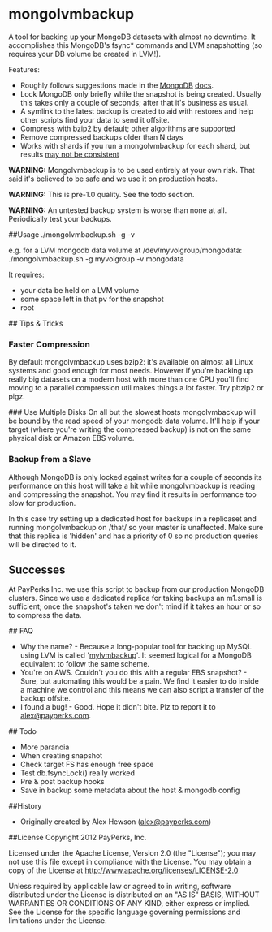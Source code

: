 mongolvmbackup
==============

A tool for backing up your MongoDB datasets with almost no downtime.  It accomplishes this MongoDB's fsync* commands and LVM snapshotting (so requires your DB volume be created in LVM!).

Features:
* Roughly follows suggestions made in the [MongoDB](http://docs.mongodb.org/manual/administration/backups/) [docs](http://www.mongodb.org/display/DOCS/Backups).
* Lock MongoDB only briefly while the snapshot is being created.  Usually this takes only a couple of seconds; after that it's business as usual.
* A symlink to the latest backup is created to aid with restores and help other scripts find your data to send it offsite.
* Compress with bzip2 by default; other algorithms are supported
* Remove compressed backups older than N days
* Works with shards if you run a mongolvmbackup for each shard, but results [may not be consistent](http://www.mongodb.org/display/DOCS/Backing+Up+Sharded+Cluster)


__WARNING:__ Mongolvmbackup is to be used entirely at your own risk.  That said it's believed to be safe and we use it on production hosts.  

__WARNING:__ This is pre-1.0 quality.  See the todo section.

__WARNING:__ An untested backup system is worse than none at all.  Periodically test your backups. 


##Usage
        ./mongolvmbackup.sh -g <volumegroup> -v <volume>

e.g. for a LVM mongodb data volume at /dev/myvolgroup/mongodata:
  ./mongolvmbackup.sh -g myvolgroup -v mongodata

It requires:
* your data be held on a LVM volume
* some space left in that pv for the snapshot
* root


## Tips & Tricks
### Faster Compression
By default mongolvmbackup uses bzip2: it's available on almost all Linux systems and good enough for most needs.  However if you're backing up really big datasets on a modern host with more than one CPU you'll find moving to a parallel compression util makes things a lot faster.  Try pbzip2 or pigz.

### Use Multiple Disks
On all but the slowest hosts mongolvmbackup will be bound by the read speed of your mongodb data volume.  It'll help if your target (where you're writing the compressed backup) is not on the same physical disk or Amazon EBS volume.

### Backup from a Slave
Although MongoDB is only locked against writes for a couple of seconds its performance on this host will take a hit while mongolvmbackup is reading and compressing the snapshot.  You may find it results in performance too slow for production.  

In this case try setting up a dedicated host for backups in a replicaset and running mongolvmbackup on /that/ so your master is unaffected.  Make sure that this replica is 'hidden' and has a priority of 0 so no production queries will be directed to it.


## Successes
At PayPerks Inc. we use this script to backup from our production MongoDB clusters.  Since we use a dedicated replica for taking backups an m1.small is sufficient; once the snapshot's taken we don't mind if it takes an hour or so to compress the data.

## FAQ
* Why the name? - Because a long-popular tool for backing up MySQL using LVM is called '[mylvmbackup](http://www.lenzg.net/mylvmbackup/)'.  It seemed logical for a MongoDB equivalent to follow the same scheme.
* You're on AWS.  Couldn't you do this with a regular EBS snapshot?  - Sure, but automating this would be a pain.  We find it easier to do inside a machine we control and this means we can also script a transfer of the backup offsite.
* I found a bug!  - Good.  Hope it didn't bite.  Plz to report it to alex@payperks.com.


## Todo
* More paranoia
 * When creating snapshot
 * Check target FS has enough free space
 * Test db.fsyncLock() really worked
* Pre & post backup hooks
* Save in backup some metadata about the host & mongodb config


##History
* Originally created by Alex Hewson (alex@payperks.com)


##License
Copyright 2012 PayPerks, Inc.

Licensed under the Apache License, Version 2.0 (the "License");
you may not use this file except in compliance with the License.
You may obtain a copy of the License at http://www.apache.org/licenses/LICENSE-2.0

Unless required by applicable law or agreed to in writing, software
distributed under the License is distributed on an "AS IS" BASIS,
WITHOUT WARRANTIES OR CONDITIONS OF ANY KIND, either express or implied.
See the License for the specific language governing permissions and
limitations under the License.